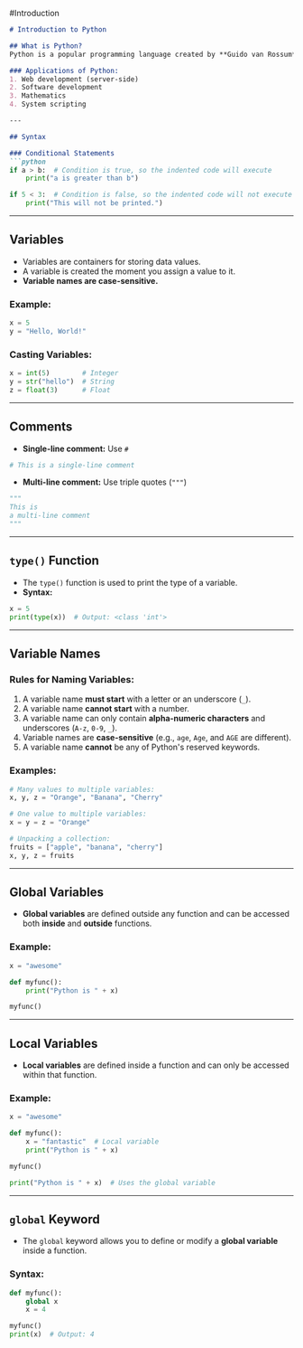 #Introduction 

```markdown
# Introduction to Python

## What is Python?
Python is a popular programming language created by **Guido van Rossum** and released in **1991**.

### Applications of Python:
1. Web development (server-side)
2. Software development
3. Mathematics
4. System scripting

---

## Syntax

### Conditional Statements
```python
if a > b:  # Condition is true, so the indented code will execute
    print("a is greater than b")

if 5 < 3:  # Condition is false, so the indented code will not execute
    print("This will not be printed.")
```

---

## Variables

- Variables are containers for storing data values.
- A variable is created the moment you assign a value to it.
- **Variable names are case-sensitive.**

### Example:
```python
x = 5
y = "Hello, World!"
```

### Casting Variables:
```python
x = int(5)        # Integer
y = str("hello")  # String
z = float(3)      # Float
```

---

## Comments

- **Single-line comment:** Use `#`  
```python
# This is a single-line comment
```

- **Multi-line comment:** Use triple quotes (`"""`)
```python
"""
This is
a multi-line comment
"""
```

---

## `type()` Function

- The `type()` function is used to print the type of a variable.
- **Syntax:**
```python
x = 5
print(type(x))  # Output: <class 'int'>
```

---

## Variable Names

### Rules for Naming Variables:
1. A variable name **must start** with a letter or an underscore (`_`).
2. A variable name **cannot start** with a number.
3. A variable name can only contain **alpha-numeric characters** and underscores (`A-z`, `0-9`, `_`).
4. Variable names are **case-sensitive** (e.g., `age`, `Age`, and `AGE` are different).
5. A variable name **cannot** be any of Python's reserved keywords.

### Examples:
```python
# Many values to multiple variables:
x, y, z = "Orange", "Banana", "Cherry"

# One value to multiple variables:
x = y = z = "Orange"

# Unpacking a collection:
fruits = ["apple", "banana", "cherry"]
x, y, z = fruits
```

---

## Global Variables

- **Global variables** are defined outside any function and can be accessed both **inside** and **outside** functions.

### Example:
```python
x = "awesome"

def myfunc():
    print("Python is " + x)

myfunc()
```

---

## Local Variables

- **Local variables** are defined inside a function and can only be accessed within that function.

### Example:
```python
x = "awesome"

def myfunc():
    x = "fantastic"  # Local variable
    print("Python is " + x)

myfunc()

print("Python is " + x)  # Uses the global variable
```

---

## `global` Keyword

- The `global` keyword allows you to define or modify a **global variable** inside a function.

### Syntax:
```python
def myfunc():
    global x
    x = 4

myfunc()
print(x)  # Output: 4
```
